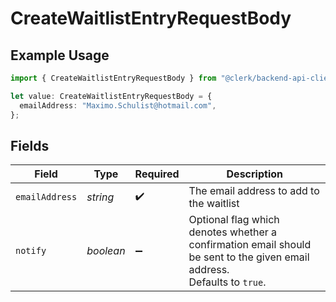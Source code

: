 # CreateWaitlistEntryRequestBody

## Example Usage

```typescript
import { CreateWaitlistEntryRequestBody } from "@clerk/backend-api-client/models/operations";

let value: CreateWaitlistEntryRequestBody = {
  emailAddress: "Maximo.Schulist@hotmail.com",
};
```

## Fields

| Field                                                                                                                   | Type                                                                                                                    | Required                                                                                                                | Description                                                                                                             |
| ----------------------------------------------------------------------------------------------------------------------- | ----------------------------------------------------------------------------------------------------------------------- | ----------------------------------------------------------------------------------------------------------------------- | ----------------------------------------------------------------------------------------------------------------------- |
| `emailAddress`                                                                                                          | *string*                                                                                                                | :heavy_check_mark:                                                                                                      | The email address to add to the waitlist                                                                                |
| `notify`                                                                                                                | *boolean*                                                                                                               | :heavy_minus_sign:                                                                                                      | Optional flag which denotes whether a confirmation email should be sent to the given email address.<br/>Defaults to `true`. |
